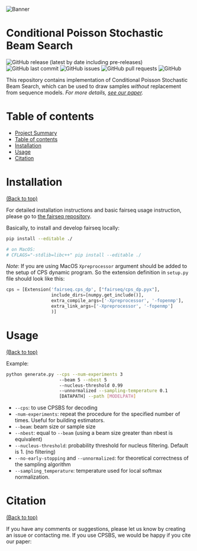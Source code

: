![Banner](https://github.com/AfraAmini/cpsbs/blob/main/header.jpg)

# Conditional Poisson Stochastic Beam Search
![GitHub release (latest by date including pre-releases)](https://img.shields.io/github/v/release/AfraAmini/cpsbs?include_prereleases)
![GitHub last commit](https://img.shields.io/github/last-commit/AfraAmini/cpsbs)
![GitHub issues](https://img.shields.io/github/issues-raw/AfraAmini/cpsbs)
![GitHub pull requests](https://img.shields.io/github/issues-pr/AfraAmini/cpsbs)
![GitHub](https://img.shields.io/github/license/AfraAmini/cpsbs)

This repository contains implementation of Conditional Poisson Stochastic Beam Search, which can be used to draw samples *without* replacement from sequence models.
*For more details, [see our paper](link).*

# Table of contents
- [Project Summary](#conditional-poisson-beams)
- [Table of contents](#table-of-contents)
- [Installation](#installation)
- [Usage](#usage)
- [Citation](#citation)

# Installation
[(Back to top)](#table-of-contents)

For detailed installation instructions and basic fairseq usage instruction, please go to [the fairseq repository](https://github.com/pytorch/fairseq).

Basically, to install and develop fairseq locally:
```bash
pip install --editable ./

# on MacOS:
# CFLAGS="-stdlib=libc++" pip install --editable ./
```
*Note*: If you are using MacOS `Xpreprocessor` argument should be added to 
the setup of CPS dynamic program. So the extension definition in `setup.py` file
should look like this:
```python
cps = [Extension('fairseq.cps_dp', ["fairseq/cps_dp.pyx"],
                 include_dirs=[numpy.get_include()],
                 extra_compile_args=['-Xpreprocessor', '-fopenmp'],
                 extra_link_args=['-Xpreprocessor', '-fopenmp']
                 )]
```

# Usage 
[(Back to top)](#table-of-contents)

Example:
```bash
python generate.py --cps --num-experiments 3 
                    --beam 5 --nbest 5 
                    --nucleus-threshold 0.99
                    --unnormalized --sampling-temperature 0.1 
                    [DATAPATH] --path [MODELPATH]
```
- ``--cps``: to use CPSBS for decoding
- ``-num-experiments``: repeat the procedure for the specified number of times. Useful for building estimators.
- ``--beam``: beam size or sample size
- ``--nbest``: equal to ``--beam`` (using a beam size greater than nbest is equivalent)
- ``--nucleus-threshold``: probability threshold for nucleus filtering. Default is 1. (no filtering)
- ``--no-early-stopping`` and ``--unnormalized``: for theoretical correctness of the sampling algorithm 
- ``--sampling_temperature``: temperature used for local softmax normalization. 

# Citation
[(Back to top)](#table-of-contents)

If you have any comments or suggestions, please let us know by creating an issue or contacting me. If you use CPSBS, we would be happy if you cite our paper: 
```

```